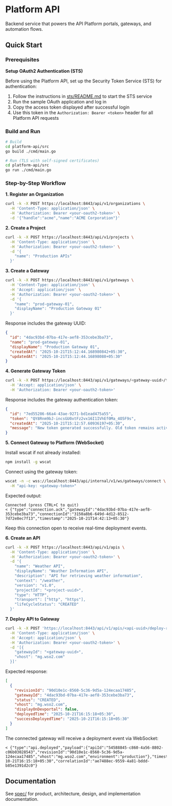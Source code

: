 # Platform API

Backend service that powers the API Platform portals, gateways, and automation flows.

## Quick Start

### Prerequisites

**Setup OAuth2 Authentication (STS)**

Before using the Platform API, set up the Security Token Service (STS) for authentication:

1. Follow the instructions in [sts/README.md](../sts/README.md) to start the STS service
2. Run the sample OAuth application and log in
3. Copy the access token displayed after successful login
4. Use this token in the `Authorization: Bearer <token>` header for all Platform API requests

### Build and Run

```bash
# Build
cd platform-api/src
go build ./cmd/main.go

# Run (TLS with self-signed certificates)
cd platform-api/src
go run ./cmd/main.go
```

### Step-by-Step Workflow

**1. Register an Organization**

```bash
curl -k -X POST https://localhost:8443/api/v1/organizations \
  -H 'Content-Type: application/json' \
  -H 'Authorization: Bearer <your-oauth2-token>' \
  -d '{"handle":"acme","name":"ACME Corporation"}'
```

**2. Create a Project**

```bash
curl -k -X POST https://localhost:8443/api/v1/projects \
  -H 'Content-Type: application/json' \
  -H 'Authorization: Bearer <your-oauth2-token>' \
  -d '{
    "name": "Production APIs"
  }'
```

**3. Create a Gateway**

```bash
curl -k -X POST https://localhost:8443/api/v1/gateways \
  -H 'Content-Type: application/json' \
  -H 'Accept: application/json' \
  -H 'Authorization: Bearer <your-oauth2-token>' \
  -d '{
    "name": "prod-gateway-01",
    "displayName": "Production Gateway 01"
  }'
```

Response includes the gateway UUID:
```json
{
  "id": "4dac93bd-07ba-417e-aef8-353cebe3ba73",
  "name": "prod-gateway-01",
  "displayName": "Production Gateway 01",
  "createdAt": "2025-10-21T15:12:44.168980842+05:30",
  "updatedAt": "2025-10-21T15:12:44.16898088+05:30"
}
```

**4. Generate Gateway Token**

```bash
curl -k -X POST https://localhost:8443/api/v1/gateways/<gateway-uuid>/tokens \
  -H 'Accept: application/json' \
  -H 'Authorization: Bearer <your-oauth2-token>'
```

Response includes the gateway authentication token:
```json
{
  "id": "7ed55286-66a4-43ae-9271-bd1ead475a55",
  "token": "QY8Rnm9bJ-incsGU0xtFz2vx16I1IVhEf0Ma_4O5F9s",
  "createdAt": "2025-10-21T15:12:57.60936197+05:30",
  "message": "New token generated successfully. Old token remains active until revoked."
}
```

**5. Connect Gateway to Platform (WebSocket)**

Install wscat if not already installed:
```bash
npm install -g wscat
```

Connect using the gateway token:
```bash
wscat -n -c wss://localhost:8443/api/internal/v1/ws/gateways/connect \
  -H "api-key: <gateway-token>"
```

Expected output:
```
Connected (press CTRL+C to quit)
< {"type":"connection.ack","gatewayId":"4dac93bd-07ba-417e-aef8-353cebe3ba73","connectionId":"3150a8b6-649d-4d12-8512-7d72e8ec7f13","timestamp":"2025-10-21T14:42:13+05:30"}
```

Keep this connection open to receive real-time deployment events.

**6. Create an API**

```bash
curl -k -X POST https://localhost:8443/api/v1/apis \
  -H 'Content-Type: application/json' \
  -H 'Authorization: Bearer <your-oauth2-token>' \
  -d '{
    "name": "Weather API",
    "displayName": "Weather Information API",
    "description": "API for retrieving weather information",
    "context": "/weather",
    "version": "v1.0",
    "projectId": "<project-uuid>",
    "type": "HTTP",
    "transport": ["http", "https"],
    "lifeCycleStatus": "CREATED"
  }'
```

**7. Deploy API to Gateway**

```bash
curl -k -X POST 'https://localhost:8443/api/v1/apis/<api-uuid>/deploy-revision?revisionId=<revision-uuid>' \
  -H 'Content-Type: application/json' \
  -H 'Accept: application/json' \
  -H 'Authorization: Bearer <your-oauth2-token>' \
  -d '[{
    "gatewayId": "<gateway-uuid>",
    "vhost": "mg.wso2.com"
  }]'
```

Expected response:
```json
[
  {
    "revisionId": "90d10e1c-8560-5c36-9d5a-124ecaa17485",
    "gatewayId": "4dac93bd-07ba-417e-aef8-353cebe3ba73",
    "status": "CREATED",
    "vhost": "mg.wso2.com",
    "displayOnDevportal": false,
    "deployedTime": "2025-10-21T16:15:18+05:30",
    "successDeployedTime": "2025-10-21T16:15:18+05:30"
  }
]
```

The connected gateway will receive a deployment event via WebSocket:
```
< {"type":"api.deployed","payload":{"apiId":"54588845-c860-4a56-8802-c06b03028543","revisionId":"90d10e1c-8560-5c36-9d5a-124ecaa17485","vhost":"mg.wso2.com","environment":"production"},"timestamp":"2025-10-21T16:15:18+05:30","correlationId":"ae7488ec-9559-4a81-bddd-b85e1391d2c0"}
```

## Documentation

See [spec/](spec/) for product, architecture, design, and implementation documentation.
